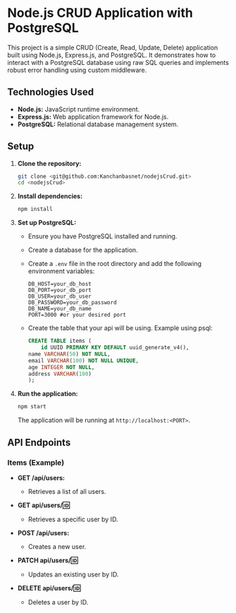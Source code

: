 # Node.js CRUD Application with PostgreSQL

This project is a simple CRUD (Create, Read, Update, Delete) application built using Node.js, Express.js, and PostgreSQL. It demonstrates how to interact with a PostgreSQL database using raw SQL queries and implements robust error handling using custom middleware.

## Technologies Used

- **Node.js:** JavaScript runtime environment.
- **Express.js:** Web application framework for Node.js.
- **PostgreSQL:** Relational database management system.

## Setup

1.  **Clone the repository:**

    ```bash
    git clone <git@github.com:Kanchanbasnet/nodejsCrud.git>
    cd <nodejsCrud>
    ```

2.  **Install dependencies:**

    ```bash
    npm install
    ```

3.  **Set up PostgreSQL:**

    - Ensure you have PostgreSQL installed and running.
    - Create a database for the application.
    - Create a `.env` file in the root directory and add the following environment variables:

      ```
      DB_HOST=your_db_host
      DB_PORT=your_db_port
      DB_USER=your_db_user
      DB_PASSWORD=your_db_password
      DB_NAME=your_db_name
      PORT=3000 #or your desired port
      ```

    - Create the table that your api will be using. Example using psql:

      ```sql
      CREATE TABLE items (
          id UUID PRIMARY KEY DEFAULT uuid_generate_v4(),
      name VARCHAR(50) NOT NULL,
      email VARCHAR(100) NOT NULL UNIQUE,
      age INTEGER NOT NULL,
      address VARCHAR(100)
      );
      ```

4.  **Run the application:**

    ```bash
    npm start
    ```

    The application will be running at `http://localhost:<PORT>`.

## API Endpoints

### Items (Example)

- **GET /api/users:**

  - Retrieves a list of all users.

- **GET api/users/:id:**

  - Retrieves a specific user by ID.

- **POST /api/users:**

  - Creates a new user.

- **PATCH api/users/:id:**

  - Updates an existing user by ID.

- **DELETE api/users/:id:**
  - Deletes a user by ID.
